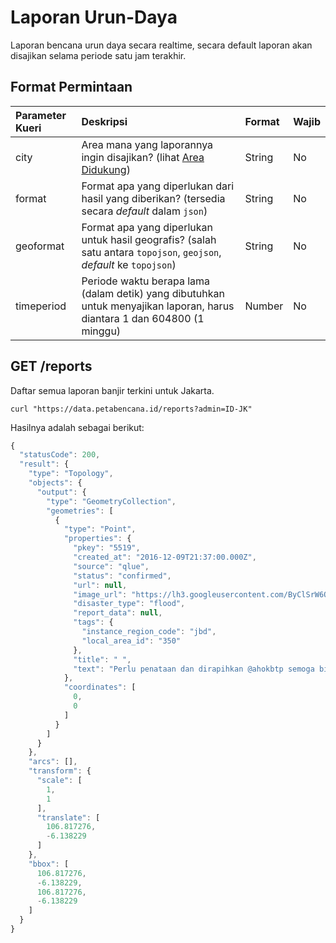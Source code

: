 # Laporan Urun-Daya

Laporan bencana urun daya secara realtime, secara default laporan akan disajikan selama periode satu jam terakhir.

## Format Permintaan

| Parameter Kueri | Deskripsi | Format | Wajib |
| :--- | :--- | :--- | :--- |
| city | Area mana yang laporannya ingin disajikan? \(lihat [Area Didukung](https://docs.petabencana.id/general/area-didukung)\) | String | No |
| format | Format apa yang diperlukan dari hasil yang diberikan? \(tersedia secara _default_ dalam `json`\) | String | No |
| geoformat | Format apa yang diperlukan untuk hasil geografis? \(salah satu antara `topojson`, `geojson`, _default_ ke `topojson`\) | String | No |
| timeperiod | Periode waktu berapa lama \(dalam detik\) yang dibutuhkan untuk menyajikan laporan, harus diantara 1 dan 604800 \(1 minggu\) | Number | No |

## GET /reports

Daftar semua laporan banjir terkini untuk Jakarta.

```text
curl "https://data.petabencana.id/reports?admin=ID-JK"
```

Hasilnya adalah sebagai berikut:

```javascript
{
  "statusCode": 200,
  "result": {
    "type": "Topology",
    "objects": {
      "output": {
        "type": "GeometryCollection",
        "geometries": [
          {
            "type": "Point",
            "properties": {
              "pkey": "5519",
              "created_at": "2016-12-09T21:37:00.000Z",
              "source": "qlue",
              "status": "confirmed",
              "url": null,
              "image_url": "https://lh3.googleusercontent.com/ByClSrW6QhFkBxUhZo0rFt6eiVdvnEHisSzsgjaC9KxdGAQ6CYksTZRA1rcNP9cBGZiv6s4Vp5D8NzkAjPyrBs6c6R4h=s480-c",
              "disaster_type": "flood",
              "report_data": null,
              "tags": {
                "instance_region_code": "jbd",
                "local_area_id": "350"
              },
              "title": " ",
              "text": "Perlu penataan dan dirapihkan @ahokbtp semoga bisa lbh baik, bersih dan teratur"
            },
            "coordinates": [
              0,
              0
            ]
          }
        ]
      }
    },
    "arcs": [],
    "transform": {
      "scale": [
        1,
        1
      ],
      "translate": [
        106.817276,
        -6.138229
      ]
    },
    "bbox": [
      106.817276,
      -6.138229,
      106.817276,
      -6.138229
    ]
  }
}
```

